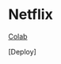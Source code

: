 # Netflix
[Colab](https://colab.research.google.com/drive/1jcv-Uw_94GC4zcuR7KQPCCeZbl-5Zww_?usp=sharing)

[Deploy]

